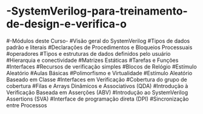 # -SystemVerilog-para-treinamento-de-design-e-verifica-o
#-Módulos deste Curso-
#Visão geral do SystemVerilog
#Tipos de dados padrão e literais
#Declarações de Procedimentos e Bloqueios Processuais
#operadores
#Tipos e estruturas de dados definidos pelo usuário
#Hierarquia e conectividade
#Matrizes Estáticas
#Tarefas e Funções
#Interfaces
#Recursos de verificação simples
#Blocos de Relógio
#Estímulo Aleatório
#Aulas Básicas
#Polimorfismo e Virtualidade
#Estímulo Aleatório Baseado em Classe
#Interfaces em Verificação
#Cobertura do grupo de cobertura
#Filas e Arrays Dinâmicos e Associativos (QDA)
#Introdução à Verificação Baseada em Asserções (ABV)
#Introdução ao SystemVerilog Assertions (SVA)
#Interface de programação direta (DPI)
#Sincronização entre Processos
